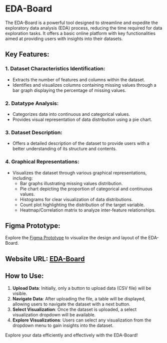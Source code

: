 # EDA-Board

The EDA-Board is a powerful tool designed to streamline and expedite the exploratory data analysis (EDA) process, reducing the time required for data exploration tasks. It offers a basic online platform with key functionalities aimed at providing users with insights into their datasets.

## Key Features:

### 1. Dataset Characteristics Identification:
- Extracts the number of features and columns within the dataset.
- Identifies and visualizes columns containing missing values through a bar graph displaying the percentage of missing values.

### 2. Datatype Analysis:
- Categorizes data into continuous and categorical values.
- Provides visual representation of data distribution using a pie chart.

### 3. Dataset Description:
- Offers a detailed description of the dataset to provide users with a better understanding of its structure and contents.

### 4. Graphical Representations:
- Visualizes the dataset through various graphical representations, including:
  - Bar graphs illustrating missing values distribution.
  - Pie chart depicting the proportion of categorical and continuous values.
  - Histograms for clear visualization of data distributions.
  - Count plot highlighting the distribution of the target variable.
  - Heatmap/Correlation matrix to analyze inter-feature relationships.

## Figma Prototype:
Explore the [Figma Prototype](https://www.figma.com/file/tIFJYLlh2gmCJEQnfqkYNm/EDA-Board?type=design&node-id=5%3A15&mode=design&t=YJzbAhmoD1EKn95o-1) to visualize the design and layout of the EDA-Board.

## Website URL: [EDA-Board](https://eda-board.netlify.app/)

## How to Use:
1. **Upload Data**: Initially, only a button to upload data (CSV file) will be visible.
2. **Navigate Data**: After uploading the file, a table will be displayed, allowing users to navigate the dataset with a next button.
3. **Select Visualization**: Once the dataset is uploaded, a select visualization dropdown will be available.
4. **Explore Visualizations**: Users can select any visualization from the dropdown menu to gain insights into the dataset.

Explore your data efficiently and effectively with the EDA-Board!
